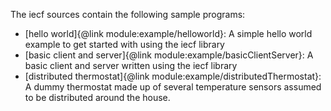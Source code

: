 The iecf sources contain the following sample programs:

* [hello world]{@link module:example/helloworld}: A simple hello world example to get started with using the
iecf library
* [basic client and server]{@link module:example/basicClientServer}: A basic client and server written using the
iecf library
* [distributed thermostat]{@link module:example/distributedThermostat}: A dummy thermostat made up of several
 temperature sensors assumed to be distributed around the house.

